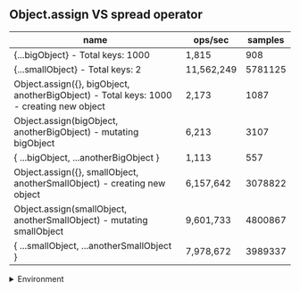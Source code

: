 ## Object.assign VS spread operator

|name|ops/sec|samples|
|-|-|-|
|{...bigObject} - Total keys: 1000|1,815|908|
|{...smallObject} - Total keys: 2|11,562,249|5781125|
|Object.assign({}, bigObject, anotherBigObject) - Total keys: 1000 - creating new object|2,173|1087|
|Object.assign(bigObject, anotherBigObject) - mutating bigObject|6,213|3107|
|{ ...bigObject, ...anotherBigObject }|1,113|557|
|Object.assign({}, smallObject, anotherSmallObject) - creating new object|6,157,642|3078822|
|Object.assign(smallObject, anotherSmallObject) - mutating smallObject|9,601,733|4800867|
|{ ...smallObject, ...anotherSmallObject }|7,978,672|3989337|


<details>
<summary>Environment</summary>

* __Machine:__ linux x64 | 4 vCPUs | 7.6GB Mem
* __Run:__ Mon Sep 02 2024 18:22:33 GMT+0000 (Coordinated Universal Time)
</details>

<!--
{"environment":{"platform":"linux","arch":"x64","cpus":4,"totalMemory":7.588970184326172},"benchmarks":[{"name":"{...bigObject} - Total keys: 1000","opsSec":1815.0583877410998,"samples":908},{"name":"{...smallObject} - Total keys: 2","opsSec":11562249.658691635,"samples":5781125},{"name":"Object.assign({}, bigObject, anotherBigObject) - Total keys: 1000 - creating new object","opsSec":2173.75180549183,"samples":1087},{"name":"Object.assign(bigObject, anotherBigObject) - mutating bigObject","opsSec":6213.57935246845,"samples":3107},{"name":"{ ...bigObject, ...anotherBigObject }","opsSec":1113.7296153250284,"samples":557},{"name":"Object.assign({}, smallObject, anotherSmallObject) - creating new object","opsSec":6157642.82939953,"samples":3078822},{"name":"Object.assign(smallObject, anotherSmallObject) - mutating smallObject","opsSec":9601733.79275299,"samples":4800867},{"name":"{ ...smallObject, ...anotherSmallObject }","opsSec":7978672.195584,"samples":3989337}]}-->
